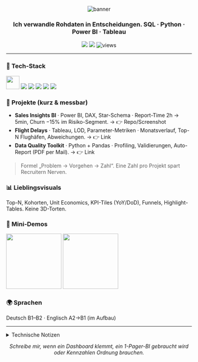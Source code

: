 <!-- Zentrisches Banner ohne Kirmes -->
<p align="center">
  <img src="https://capsule-render.vercel.app/api?type=soft&color=0:111827,100:0EA5E9&height=120&text=Dmitriy%20K%C3%B6nig&fontColor=E5E7EB&desc=Data%20Analytics%20%7C%20BI%20%7C%20SQL&descAlignY=75&fontAlignY=45" alt="banner"/>
</p>

<h3 align="center">Ich verwandle Rohdaten in Entscheidungen. SQL · Python · Power BI · Tableau</h3>

<p align="center">
  <a href="https://www.linkedin.com/in/👉dein-link"><img src="https://img.shields.io/badge/LinkedIn-0A66C2?style=for-the-badge&logo=linkedin&logoColor=white"/></a>
  <a href="mailto:👉deine@mail.de"><img src="https://img.shields.io/badge/E-Mail-111827?style=for-the-badge&logo=gmail&logoColor=white"/></a>
  <img src="https://komarev.com/ghpvc/?username=👉dein-github&label=Views&color=0EA5E9&style=for-the-badge" alt="views"/>
</p>

---

### 🧰 Tech-Stack
<p>
  <img src="https://skillicons.dev/icons?i=python,postgresql,mysql,sqlite,git,github,linux,vscode" height="36"/>
  <img src="https://img.shields.io/badge/SQL-2F855A?style=for-the-badge&logo=postgresql&logoColor=white"/>
  <img src="https://img.shields.io/badge/Power%20BI-F2C811?style=for-the-badge&logo=powerbi&logoColor=111827"/>
  <img src="https://img.shields.io/badge/Tableau-1F2937?style=for-the-badge&logo=tableau&logoColor=0EA5E9"/>
  <img src="https://img.shields.io/badge/pandas-150458?style=for-the-badge&logo=pandas&logoColor=white"/>
  <img src="https://img.shields.io/badge/plotly-3b4d61?style=for-the-badge&logo=plotly&logoColor=white"/>
</p>

### 🚀 Projekte (kurz & messbar)
- **Sales Insights BI** · Power BI, DAX, Star-Schema · Report-Time 2h → 5min, Churn −15% im Risiko-Segment. → 👉 Repo/Screenshot
- **Flight Delays** · Tableau, LOD, Parameter-Metriken · Monatsverlauf, Top-N Flughäfen, Abweichungen. → 👉 Link
- **Data Quality Toolkit** · Python + Pandas · Profiling, Validierungen, Auto-Report (PDF per Mail). → 👉 Link

> Formel „Problem → Vorgehen → Zahl“. Eine Zahl pro Projekt spart Recruitern Nerven.

### 📊 Lieblingsvisuals
Top-N, Kohorten, Unit Economics, KPI-Tiles (YoY/DoD), Funnels, Highlight-Tables. Keine 3D-Torten.

### 🔧 Mini-Demos
<p>
  <img src="https://github-readme-stats.vercel.app/api?username=👉dein-github&show_icons=true&theme=transparent&title_color=0EA5E9&icon_color=22D3EE" height="150"/>
  <img src="https://streak-stats.demolab.com?user=👉dein-github&theme=transparent&ring=0EA5E9&fire=22D3EE" height="150"/>
</p>

### 🌍 Sprachen
Deutsch B1–B2 · Englisch A2→B1 (im Aufbau)

---

<details>
<summary>Technische Notizen</summary>

- BI: DAX-Maße entlang Business-Fragen, Sternschema, LOD in Tableau, Parameter-Metriken.
- SQL: Window Functions, CTEs, Ranking, inkrementelle Jobs.
- Python: pandas, plotly, etwas scikit-learn für Klassiker.
- Automatisierung: Excel/CSV → Power Query/Python, PDF per E-Mail.
</details>

<p align="center">
  <i>Schreibe mir, wenn ein Dashboard klemmt, ein 1-Pager-BI gebraucht wird oder Kennzahlen Ordnung brauchen.</i>
</p>

